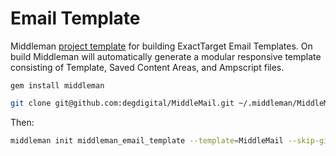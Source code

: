 Email Template
======

Middleman <a href="http://middlemanapp.com/getting-started/#toc_6">project template</a> for building ExactTarget Email Templates. On build Middleman will automatically generate a modular responsive template consisting of Template, Saved Content Areas, and Ampscript files.

```
gem install middleman
```

```bash
git clone git@github.com:degdigital/MiddleMail.git ~/.middleman/MiddleMail
```

Then:

```bash
middleman init middleman_email_template --template=MiddleMail --skip-git
```